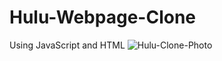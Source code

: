 # Hulu-Webpage-Clone
Using JavaScript and HTML
![Hulu-Clone-Photo](https://user-images.githubusercontent.com/45835546/177690673-b6e81bc1-7d7b-42ac-a81c-baf111354c34.png)
